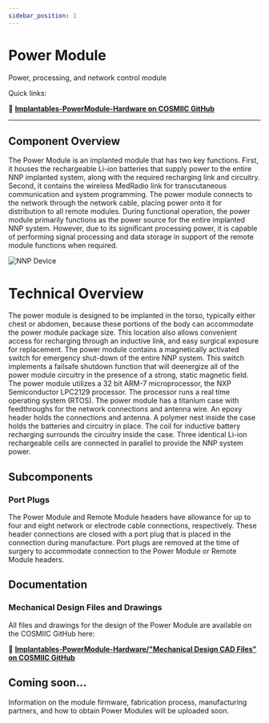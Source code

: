 ```yaml
---
sidebar_position: 1
---
```


# Power Module

Power, processing, and network control module

Quick links:

:link: **[Implantables-PowerModule-Hardware on COSMIIC GitHub](https://github.com/COSMIIC-Inc/Implantables-PowerModule-Hardware)**

---

## Component Overview

The Power Module is an implanted module that has two key functions. First, it houses the rechargeable Li-ion batteries that supply power to the entire NNP implanted system, along with the required recharging link and circuitry. Second, it contains the wireless MedRadio link for transcutaneous communication and system programming. The power module connects to the network through the network cable, placing power onto it for distribution to all remote modules. During functional operation, the power module primarily functions as the power source for the entire implanted NNP system. However, due to its significant processing power, it is capable of performing signal processing and data storage in support of the remote module functions when required.

![NNP Device](./img/nnp.jpg)

# Technical Overview

The power module is designed to be implanted in the torso, typically either chest or abdomen, because these portions of the body can accommodate the power module package size. This location also allows convenient access for recharging through an inductive link, and easy surgical exposure for replacement. The power module contains a magnetically activated switch for emergency shut-down of the entire NNP system. This switch implements a failsafe shutdown function that will deenergize all of the power module circuitry in the presence of a strong, static magnetic field. The power module utilizes a 32 bit ARM-7 microprocessor, the NXP Semiconductor LPC2129 processor. The processor runs a real time operating system (RTOS). The power module has a titanium case with feedthroughs for the network connections and antenna wire. An epoxy header holds the connections and antenna. A polymer nest inside the case holds the batteries and circuitry in place. The coil for inductive battery recharging surrounds the circuitry inside the case. Three identical Li-ion rechargeable cells are connected in parallel to provide the NNP system power.

## Subcomponents

### Port Plugs

The Power Module and Remote Module headers have allowance for up to four and eight network or electrode cable connections, respectively. These header connections are closed with a port plug that is placed in the connection during manufacture. Port plugs are removed at the time of surgery to accommodate connection to the Power Module or Remote Module headers.

## Documentation

### Mechanical Design Files and Drawings
All files and drawings for the design of the Power Module are available on the COSMIIC GitHub here:

:link: **[Implantables-PowerModule-Hardware/"Mechanical Design CAD Files" on COSMIIC GitHub](https://github.com/COSMIIC-Inc/Implantables-PowerModule-Hardware/tree/main/Mechanical%20Design%20CAD%20Files)**

## Coming soon...

Information on the module firmware, fabrication process, manufacturing partners, and how to obtain Power Modules will be uploaded soon.